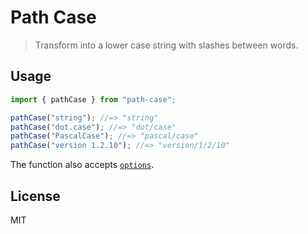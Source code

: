 # Path Case

> Transform into a lower case string with slashes between words.

## Usage

```js
import { pathCase } from "path-case";

pathCase("string"); //=> "string"
pathCase("dot.case"); //=> "dot/case"
pathCase("PascalCase"); //=> "pascal/case"
pathCase("version 1.2.10"); //=> "version/1/2/10"
```

The function also accepts [`options`](https://github.com/denosaurs/gutenberg#options).

## License

MIT
